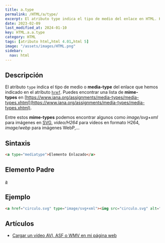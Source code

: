```yaml
---
title: a.type
permalink: /HTML/a/type/
excerpt: El atributo type indica el tipo de medio del enlace en HTML. HTML
date: 2023-02-09
last_modified_at: 2024-01-10
key: HTML.a.a.type
category: HTML
tags: [atributo html,html 4.01,html 5]
image: "/assets/images/HTML.png"
sidebar:
  nav: html
---
```


## Descripción


El atributo `type` indica el tipo de medio o **media-type** del enlace que hemos indicado en el atributo [`href`](https://www.w3api.com/HTML/a/href). Puedes encontrar una lista de **mime-types** en [https://www.iana.org/assignments/media-types/media-types.xhtml](https://www.iana.org/assignments/media-types/media-types.xhtml).


Entre estos **mime-types** podemos encontrar algunos como _image/svg+xml_ para imágenes en [SVG](http://www.manualweb.net/svg), _video/H264_ para vídeos en formato H264, _image/webp_ para imágenes WebP,…


## Sintaxis


```html
<a type="mediatype">Elemento Enlazado</a>
```


## Elemento Padre


[a](https://www.w3api.com/HTML/a/)


## Ejemplo


```html
<a href="circulo.svg" type="image/svg+xml"><img src="circulo.svg" alt="Un círculo"/></a>
```


## Artículos

- [Cargar un vídeo AVI, ASF o WMV en mi página web](http://lineadecodigo.com/html/cargar-un-video-avi-asf-o-wmv-en-mi-pagina-web/)
